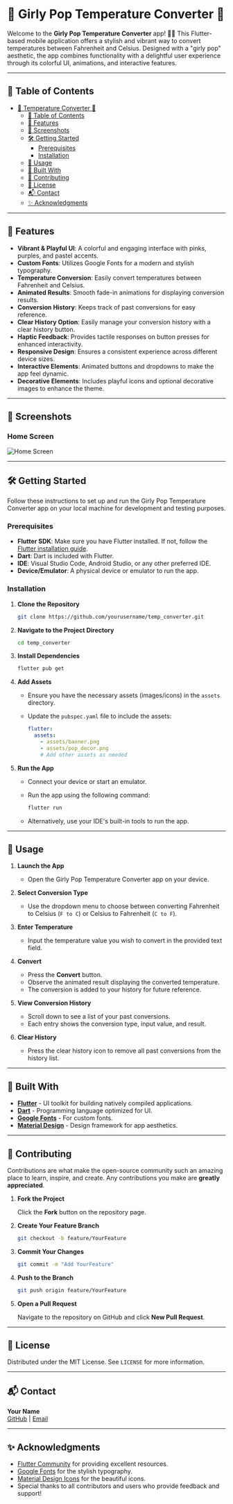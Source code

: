 # 🌸 Girly Pop Temperature Converter 🌸

Welcome to the **Girly Pop Temperature Converter** app! 🎀✨ This Flutter-based mobile application offers a stylish and vibrant way to convert temperatures between Fahrenheit and Celsius. Designed with a "girly pop" aesthetic, the app combines functionality with a delightful user experience through its colorful UI, animations, and interactive features.

---

## 📱 Table of Contents

- [🌸 Temperature Converter 🌸](#-temperature-converter-)
  - [📱 Table of Contents](#-table-of-contents)
  - [🚀 Features](#-features)
  - [🎨 Screenshots](#-screenshots)
  - [🛠️ Getting Started](#️-getting-started)
    - [Prerequisites](#prerequisites)
    - [Installation](#installation)
  - [📝 Usage](#️-usage)
  - [🔧 Built With](#-built-with)
  - [🤝 Contributing](#-contributing)
  - [📄 License](#-license)
  - [📬 Contact](#-contact)
  - [✨ Acknowledgments](#-acknowledgments)

---

## 🚀 Features

- **Vibrant & Playful UI**: A colorful and engaging interface with pinks, purples, and pastel accents.
- **Custom Fonts**: Utilizes Google Fonts for a modern and stylish typography.
- **Temperature Conversion**: Easily convert temperatures between Fahrenheit and Celsius.
- **Animated Results**: Smooth fade-in animations for displaying conversion results.
- **Conversion History**: Keeps track of past conversions for easy reference.
- **Clear History Option**: Easily manage your conversion history with a clear history button.
- **Haptic Feedback**: Provides tactile responses on button presses for enhanced interactivity.
- **Responsive Design**: Ensures a consistent experience across different device sizes.
- **Interactive Elements**: Animated buttons and dropdowns to make the app feel dynamic.
- **Decorative Elements**: Includes playful icons and optional decorative images to enhance the theme.

---

## 🎨 Screenshots

### Home Screen

![Home Screen](assets/temp_converter.png)

---

## 🛠️ Getting Started

Follow these instructions to set up and run the Girly Pop Temperature Converter app on your local machine for development and testing purposes.

### Prerequisites

- **Flutter SDK**: Make sure you have Flutter installed. If not, follow the [Flutter installation guide](https://flutter.dev/docs/get-started/install).
- **Dart**: Dart is included with Flutter.
- **IDE**: Visual Studio Code, Android Studio, or any other preferred IDE.
- **Device/Emulator**: A physical device or emulator to run the app.

### Installation

1. **Clone the Repository**

   ```bash
   git clone https://github.com/yourusername/temp_converter.git
   ```

2. **Navigate to the Project Directory**

   ```bash
   cd temp_converter
   ```

3. **Install Dependencies**

   ```bash
   flutter pub get
   ```

4. **Add Assets**

   - Ensure you have the necessary assets (images/icons) in the `assets` directory.
   - Update the `pubspec.yaml` file to include the assets:

     ```yaml
     flutter:
       assets:
         - assets/banner.png
         - assets/pop_decor.png
         # Add other assets as needed
     ```

5. **Run the App**

   - Connect your device or start an emulator.
   - Run the app using the following command:

     ```bash
     flutter run
     ```

   - Alternatively, use your IDE's built-in tools to run the app.

---

## 📝 Usage

1. **Launch the App**

   - Open the Girly Pop Temperature Converter app on your device.

2. **Select Conversion Type**

   - Use the dropdown menu to choose between converting Fahrenheit to Celsius (`F to C`) or Celsius to Fahrenheit (`C to F`).

3. **Enter Temperature**

   - Input the temperature value you wish to convert in the provided text field.

4. **Convert**

   - Press the **Convert** button.
   - Observe the animated result displaying the converted temperature.
   - The conversion is added to your history for future reference.

5. **View Conversion History**

   - Scroll down to see a list of your past conversions.
   - Each entry shows the conversion type, input value, and result.

6. **Clear History**

   - Press the clear history icon to remove all past conversions from the history list.

---

## 🔧 Built With

- [**Flutter**](https://flutter.dev/) - UI toolkit for building natively compiled applications.
- [**Dart**](https://dart.dev/) - Programming language optimized for UI.
- [**Google Fonts**](https://pub.dev/packages/google_fonts) - For custom fonts.
- [**Material Design**](https://material.io/design) - Design framework for app aesthetics.

---

## 🤝 Contributing

Contributions are what make the open-source community such an amazing place to learn, inspire, and create. Any contributions you make are **greatly appreciated**.

1. **Fork the Project**

   Click the **Fork** button on the repository page.

2. **Create Your Feature Branch**

   ```bash
   git checkout -b feature/YourFeature
   ```

3. **Commit Your Changes**

   ```bash
   git commit -m "Add YourFeature"
   ```

4. **Push to the Branch**

   ```bash
   git push origin feature/YourFeature
   ```

5. **Open a Pull Request**

   Navigate to the repository on GitHub and click **New Pull Request**.

---

## 📄 License

Distributed under the MIT License. See `LICENSE` for more information.

---

## 📬 Contact

**Your Name**  
[GitHub](https://github.com/lindahnyambura) | [Email](mailto:l.nyambura@alustudent.com)

---

## ✨ Acknowledgments

- [Flutter Community](https://flutter.dev/community) for providing excellent resources.
- [Google Fonts](https://fonts.google.com/) for the stylish typography.
- [Material Design Icons](https://material.io/resources/icons/) for the beautiful icons.
- Special thanks to all contributors and users who provide feedback and support!

